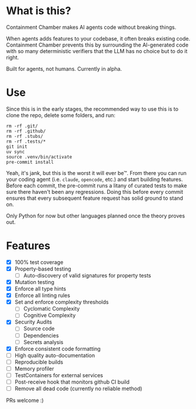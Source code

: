 # What is this?

Containment Chamber makes AI agents code without breaking things.

When agents adds features to your codebase, it often breaks existing code. Containment Chamber prevents this by surrounding the AI-generated code with so many deterministic verifiers that the LLM has no choice but to do it right.

Built for agents, not humans. Currently in alpha.

# Use

Since this is in the early stages, the recommended way to use this is to clone the repo, delete some folders, and run:

```
rm -rf .git/
rm -rf .github/
rm -rf .stubs/
rm -rf .tests/*
git init
uv sync
source .venv/bin/activate
pre-commit install
```

Yeah, it's jank, but this is the worst it will ever be™. From there you can run your coding agent (i.e. `claude`, `opencode`, etc.) and start building features. Before each commit, the pre-commit runs a litany of curated tests to make sure there haven't been any regressions. Doing this before every commit ensures that every subsequent feature request has solid ground to stand on.

Only Python for now but other languages planned once the theory proves out.

# Features

- [x] 100% test coverage
- [x] Property-based testing
    - [ ] Auto-discovery of valid signatures for property tests
- [x] Mutation testing
- [x] Enforce all type hints
- [x] Enforce all linting rules
- [x] Set and enforce complexity thresholds
    - [ ] Cyclomatic Complexity
    - [ ] Cognitive Complexity
- [x] Security Audits
    - [ ] Source code
    - [ ] Dependencies
    - [ ] Secrets analysis
- [x] Enforce consistent code formatting
- [ ] High quality auto-documentation
- [ ] Reproducible builds
- [ ] Memory profiler
- [ ] TestContainers for external services
- [ ] Post-receive hook that monitors github CI build
- [ ] Remove all dead code (currently no reliable method)

PRs welcome :)
